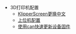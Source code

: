 * 3D打印机配置
    * [KlipperScreen更换中文](md/KlipperScreen.md)
    * [上位机配置](md/上位机配置.md)
    * [使用can快速更新设备固件](md/can.md)